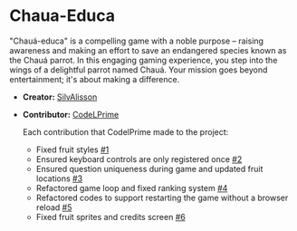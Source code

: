 # Chaua-Educa

"Chauá-educa" is a compelling game with a noble purpose – raising awareness and making an effort to save an endangered species known as the Chauá parrot. In this engaging gaming experience, you step into the wings of a delightful parrot named Chauá. Your mission goes beyond entertainment; it's about making a difference.

- **Creator:** [SilvAlisson](https://github.com/SilvAlisson)
- **Contributor:**  [CodeLPrime](https://github.com/CodeLPrime)

  Each contribution that CodelPrime made to the project:
  - Fixed fruit styles [#1](https://github.com/SilvAlisson/Chaua-Educa/pull/1)
  - Ensured keyboard controls are only registered once [#2](https://github.com/SilvAlisson/Chaua-Educa/pull/4)
  - Ensured question uniqueness during game and updated fruit locations [#3](https://github.com/SilvAlisson/Chaua-Educa/pull/7)
  - Refactored game loop and fixed ranking system [#4](https://github.com/SilvAlisson/Chaua-Educa/pull/8)
  - Refactored codes to support restarting the game without a browser reload [#5](https://github.com/SilvAlisson/Chaua-Educa/pull/11)
  - Fixed fruit sprites and credits screen [#6](https://github.com/SilvAlisson/Chaua-Educa/pull/14)